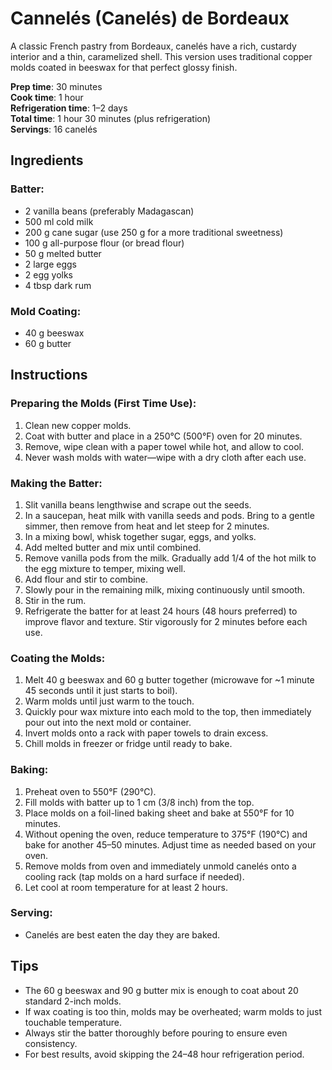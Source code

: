 # Cannelés (Canelés) de Bordeaux

A classic French pastry from Bordeaux, canelés have a rich, custardy interior and a thin, caramelized shell. This version uses traditional copper molds coated in beeswax for that perfect glossy finish.

**Prep time**: 30 minutes  
**Cook time**: 1 hour  
**Refrigeration time**: 1–2 days  
**Total time**: 1 hour 30 minutes (plus refrigeration)  
**Servings**: 16 canelés

## Ingredients

### Batter:
- 2 vanilla beans (preferably Madagascan)
- 500 ml cold milk
- 200 g cane sugar (use 250 g for a more traditional sweetness)
- 100 g all-purpose flour (or bread flour)
- 50 g melted butter
- 2 large eggs
- 2 egg yolks
- 4 tbsp dark rum

### Mold Coating:
- 40 g beeswax
- 60 g butter

## Instructions

### Preparing the Molds (First Time Use):
1. Clean new copper molds.
2. Coat with butter and place in a 250°C (500°F) oven for 20 minutes.
3. Remove, wipe clean with a paper towel while hot, and allow to cool.
4. Never wash molds with water—wipe with a dry cloth after each use.

### Making the Batter:
1. Slit vanilla beans lengthwise and scrape out the seeds.
2. In a saucepan, heat milk with vanilla seeds and pods. Bring to a gentle simmer, then remove from heat and let steep for 2 minutes.
3. In a mixing bowl, whisk together sugar, eggs, and yolks.
4. Add melted butter and mix until combined.
5. Remove vanilla pods from the milk. Gradually add 1/4 of the hot milk to the egg mixture to temper, mixing well.
6. Add flour and stir to combine.
7. Slowly pour in the remaining milk, mixing continuously until smooth.
8. Stir in the rum.
9. Refrigerate the batter for at least 24 hours (48 hours preferred) to improve flavor and texture. Stir vigorously for 2 minutes before each use.

### Coating the Molds:
1. Melt 40 g beeswax and 60 g butter together (microwave for ~1 minute 45 seconds until it just starts to boil).
2. Warm molds until just warm to the touch.
3. Quickly pour wax mixture into each mold to the top, then immediately pour out into the next mold or container.
4. Invert molds onto a rack with paper towels to drain excess.
5. Chill molds in freezer or fridge until ready to bake.

### Baking:
1. Preheat oven to 550°F (290°C).
2. Fill molds with batter up to 1 cm (3/8 inch) from the top.
3. Place molds on a foil-lined baking sheet and bake at 550°F for 10 minutes.
4. Without opening the oven, reduce temperature to 375°F (190°C) and bake for another 45–50 minutes. Adjust time as needed based on your oven.
5. Remove molds from oven and immediately unmold canelés onto a cooling rack (tap molds on a hard surface if needed).
6. Let cool at room temperature for at least 2 hours.

### Serving:
- Canelés are best eaten the day they are baked.

## Tips

- The 60 g beeswax and 90 g butter mix is enough to coat about 20 standard 2-inch molds.
- If wax coating is too thin, molds may be overheated; warm molds to just touchable temperature.
- Always stir the batter thoroughly before pouring to ensure even consistency.
- For best results, avoid skipping the 24–48 hour refrigeration period.
